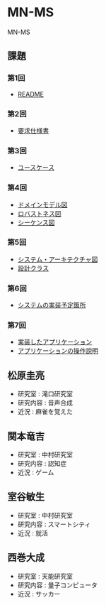 # MN-MS
MN-MS

## 課題
### 第1回
- [README](./README.md)

### 第2回
- [要求仕様書](./GeMART/RS.md)

### 第3回
- [ユースケース](./GeMART/usecase)

### 第4回
- [ドメインモデル図](./GeMART/domain_model)
- [ロバストネス図](./GeMART/robustness)
- [シーケンス図](./GeMART/sequence)

### 第5回
- [システム・アーキテクチャ図](./GeMART/system_architecture)
- [設計クラス](./GeMART/design_class)

### 第6回
- [システムの実装予定箇所](./GeMART/app/implementation_contents.md)

### 第7回
- [実装したアプリケーション](./GeMART/app/ge_mart)
- [アプリケーションの操作説明](./GeMART/app/README.md)

## 松原圭亮
- 研究室 : 滝口研究室
- 研究内容 : 音声合成
- 近況 : 麻雀を覚えた
## 関本竜吉
- 研究室 : 中村研究室
- 研究内容 : 認知症
- 近況 : ゲーム
## 室谷敏生
- 研究室 : 中村研究室
- 研究内容 : スマートシティ
- 近況 : 就活
## 西巻大成
- 研究室 : 天能研究室
- 研究内容 : 量子コンピュータ
- 近況 : サッカー
